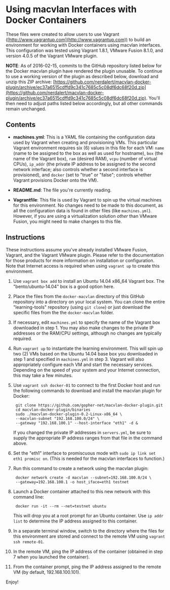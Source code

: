 # Using macvlan Interfaces with Docker Containers

These files were created to allow users to use Vagrant ([http://www.vagrantup.com](http://www.vagrantup.com)) to build an environment for working with Docker containers using macvlan interfaces. This configuration was tested using Vagrant 1.8.1, VMware Fusion 8.1.0, and version 4.0.5 of the Vagrant VMware plugin.

**NOTE**: As of 2016-02-15, commits to the GitHub repository listed below for the Docker macvlan plugin have rendered the plugin unusable. To continue to use a working version of the plugin as described below, download and unzip this ZIP archive: [https://github.com/nerdalert/macvlan-docker-plugin/archive/ec37a6515cdffd9c341c7685c5c08df6dc68f20d.zip](https://github.com/nerdalert/macvlan-docker-plugin/archive/ec37a6515cdffd9c341c7685c5c08df6dc68f20d.zip). You'll then need to adjust paths listed below accordingly, but all other commands remain unchanged.

## Contents

* **machines.yml**: This is a YAML file containing the configuration data used by Vagrant when creating and provisioning VMs. This particular Vagrant environment requires six (6) values in this file for each VM: `name` (name to be assigned to the box as well as used for hostname), `box` (the name of the Vagrant box), `ram` (desired RAM), `vcpu` (number of virtual CPUs), `ip_addr` (the private IP address to be assigned to the second network interface; also controls whether a second interface is provisioned), and `docker` (set to "true" or "false"; controls whether Vagrant provisions Docker onto the VM).

* **README.md**: The file you're currently reading.

* **Vagrantfile**: This file is used by Vagrant to spin up the virtual machines for this environment. No changes need to be made to this document, as all the configuration data is found in other files (like `machines.yml`). However, if you are using a virtualization solution _other_ than VMware Fusion, you might need to make changes to this file.

## Instructions

These instructions assume you've already installed VMware Fusion, Vagrant, and the Vagrant VMware plugin. Please refer to the documentation for those products for more information on installation or configuration. Note that Internet access is required when using `vagrant up` to create this environment.

1. Use `vagrant box add` to install an Ubuntu 14.04 x86_64 Vagrant box. The "bento/ubuntu-14.04" box is a good option here.

2. Place the files from the `docker-macvlan` directory of this GitHub repository into a directory on your local system. You can clone the entire "learning-tools" repository (using `git clone`) or just download the specific files from the the `docker-macvlan` folder.

3. If necessary, edit `machines.yml` to specify the name of the Vagrant box downloaded in step 1. You may also make changes to the private IP addresses or the RAM/CPU settings, although no changes are typically required.

4. Run `vagrant up` to instantiate the learning environment. This will spin up two (2) VMs based on the Ubuntu 14.04 base box you downloaded in step 1 and specified in `machines.yml` in step 3. Vagrant will also appropriately configure each VM and start the necessary services. Depending on the speed of your system and your Internet connection, this may take a few minutes.

5. Use `vagrant ssh docker-01` to connect to the first Docker host and run the following commands to download and install the macvlan plugin for Docker:

        git clone https://github.com/gopher-net/macvlan-docker-plugin.git
        cd macvlan-docker-plugin/binaries
        sudo ./macvlan-docker-plugin-0.2-Linux-x86_64 \
        --macvlan-subnet "192.168.100.0/24" \
        --gateway "192.168.100.1" --host-interface "eth1" -d &

    If you changed the private IP addresses in `servers.yml`, be sure to supply the appropriate IP address ranges from that file in the command above.

6. Set the "eth1" interface to promiscuous mode with `sudo ip link set eth1 promisc on`. (This is needed for the macvlan interfaces to function.)

7. Run this command to create a network using the macvlan plugin:

        docker network create -d macvlan --subnet=192.168.100.0/24 \
        --gateway=192.168.100.1 -o host_iface=eth1 testnet

8. Launch a Docker container attached to this new network with this command line:

        docker run -it --rm --net=testnet ubuntu

    This will drop you at a root prompt for an Ubuntu container. Use `ip addr list` to determine the IP address assigned to this container.

9. In a separate terminal window, switch to the directory where the files for this environment are stored and connect to the remote VM using `vagrant ssh remote-01`.

10. In the remote VM, ping the IP address of the container (obtained in step 7 when you launched the container).

11. From the container prompt, ping the IP address assigned to the remote VM (by default, 192.168.100.101).

Enjoy!
